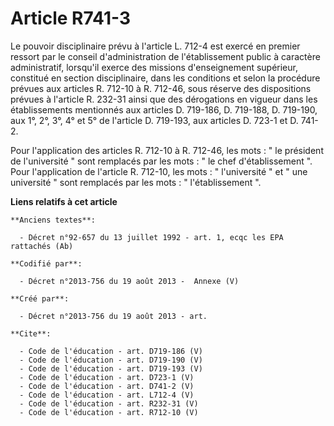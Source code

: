 # Article R741-3

Le pouvoir disciplinaire prévu à l'article L. 712-4 est exercé en premier ressort par le conseil d'administration de
l'établissement public à caractère administratif, lorsqu'il exerce des missions d'enseignement supérieur, constitué en
section disciplinaire, dans les conditions et selon la procédure prévues aux articles R. 712-10 à R. 712-46, sous réserve des
dispositions prévues à l'article R. 232-31 ainsi que des dérogations en vigueur dans les établissements mentionnés aux
articles D. 719-186, D. 719-188, D. 719-190, aux 1°, 2°, 3°, 4° et 5° de l'article D. 719-193, aux articles D. 723-1 et D.
741-2. 

Pour l'application des articles R. 712-10 à R. 712-46, les mots : " le président de l'université " sont remplacés par les
mots : " le chef d'établissement ". Pour l'application de l'article R. 712-10, les mots : " l'université " et " une
université " sont remplacés par les mots : " l'établissement ".

**Liens relatifs à cet article**

	**Anciens textes**:

	  - Décret n°92-657 du 13 juillet 1992 - art. 1, ecqc les EPA rattachés (Ab)

	**Codifié par**:

	  - Décret n°2013-756 du 19 août 2013 -  Annexe (V)

	**Créé par**:

	  - Décret n°2013-756 du 19 août 2013 - art.

	**Cite**:

	  - Code de l'éducation - art. D719-186 (V)
	  - Code de l'éducation - art. D719-190 (V)
	  - Code de l'éducation - art. D719-193 (V)
	  - Code de l'éducation - art. D723-1 (V)
	  - Code de l'éducation - art. D741-2 (V)
	  - Code de l'éducation - art. L712-4 (V)
	  - Code de l'éducation - art. R232-31 (V)
	  - Code de l'éducation - art. R712-10 (V)
